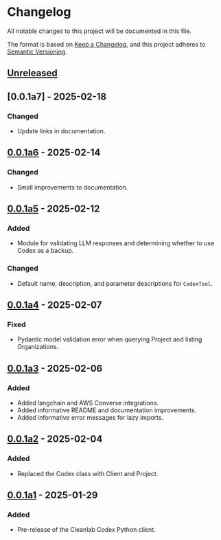 # Changelog

All notable changes to this project will be documented in this file.

The format is based on [Keep a Changelog](https://keepachangelog.com/en/1.1.0/),
and this project adheres to [Semantic Versioning](https://semver.org/spec/v2.0.0.html).

## [Unreleased]

## [0.0.1a7] - 2025-02-18

### Changed

- Update links in documentation.

## [0.0.1a6] - 2025-02-14

### Changed

- Small improvements to documentation.


## [0.0.1a5] - 2025-02-12

### Added

- Module for validating LLM responses and determining whether to use Codex as a backup.

### Changed

- Default name, description, and parameter descriptions for `CodexTool`.

## [0.0.1a4] - 2025-02-07

### Fixed

- Pydantic model validation error when querying Project and listing Organizations.

## [0.0.1a3] - 2025-02-06

### Added

- Added langchain and AWS Converse integrations.
- Added informative README and documentation improvements.
- Added informative error messages for lazy imports.

## [0.0.1a2] - 2025-02-04

### Added

- Replaced the Codex class with Client and Project.

## [0.0.1a1] - 2025-01-29

### Added

- Pre-release of the Cleanlab Codex Python client.

[Unreleased]: https://github.com/cleanlab/cleanlab-codex/compare/v0.0.1a6...HEAD
[0.0.1a6]: https://github.com/cleanlab/cleanlab-codex/compare/v0.0.1a5...v0.0.1a6
[0.0.1a5]: https://github.com/cleanlab/cleanlab-codex/compare/v0.0.1a4...v0.0.1a5
[0.0.1a4]: https://github.com/cleanlab/cleanlab-codex/compare/v0.0.1a3...v0.0.1a4
[0.0.1a3]: https://github.com/cleanlab/cleanlab-codex/compare/v0.0.1a2...v0.0.1a3
[0.0.1a2]: https://github.com/cleanlab/cleanlab-codex/compare/v0.0.1a1...v0.0.1a2
[0.0.1a1]: https://github.com/cleanlab/cleanlab-codex/compare/267a93300f77c94e215d7697223931e7926cad9e...v0.0.1a1